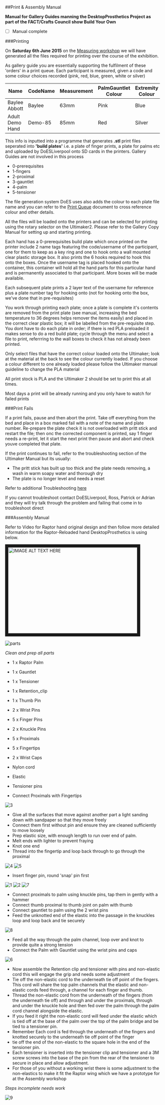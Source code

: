 ##Print & Assembly Manual

**Manual for Gallery Guides manning the DesktopProsthetics Project as part of the FACT/Crafts Council show Build Your Own**
* [ ] Manual complete

###Printing

On **Saturday 6th June 2015** on the [Measuring workshop](https://github.com/cheapjack/buildyourown/blob/master/events/MeasuringUpWorkshop.md) we will have generated all the files required for printing over the course of the exhibition.

As gallery guide you are essentially supporting the fulfilment of these 'orders' in a print queue. Each participant is measured, given a code and some colour choices recorded (pink, red, blue, green, white or silver)

Name | CodeName | Measurement | PalmGauntlet Colour | Extremity Colour
------------ | ------------- |------------ | ------------- |------------
Baylee Abbott | Baylee | 63mm | Pink | Blue
Adult Demo Hand | Demo-85 | 85mm | Red | Silver

This info is inputted into a programme that generates **.stl** print files seperated into **'build plates'** i.e. a plate of finger prints, a plate for palms etc and uploaded by DoESLiverpool onto SD cards in the printers. Gallery Guides are not involved in this process

 * 0-prerequisites
 * 1-fingers
 * 2-proximal
 * 3-gauntlet
 * 4-palm
 * 5-tensioner

The file generation system DoES uses also adds the colour to each plate file name and you can refer to the [Print Queue](https://github.com/cheapjack/buildyourown/blob/master/Manual/PrintQueue.md) document to cross reference colour and other details.

All the files will be loaded onto the printers and can be selected for printing using the rotary selector on the Ultimaker2. Please refer to the Gallery Copy Manual for setting up and starting printing.

Each hand has a 0-prerequisites build plate which once printed on the printer include 2 name tags featuring the code/username of the participant, one for them to keep as a key ring and one to hook onto a wall mounted clear plastic storage box. It also prints the 6 hooks required to hook this onto the boxes. Once the username tag is placed hooked onto the container, this container will hold all the hand parts for this particular hand and is permanently associated to that participant. More boxes will be made available.

Each subsequent plate prints a 2 layer text of the username for reference plus a plate number tag for hooking onto (not for hooking onto the box, we've done that in pre-requisites)

You work through printing each plate; once a plate is complete it's contents are removed from the print plate (see manual, increasing the bed temperature to 36 degrees helps remover the items easily) and placed in the correct clear plastic box; it will be labelled from the pre-requisite step. You dont have to do each plate in order; if there is red PLA preloaded it makes sense to do a red build plate; cycle through the menu and select a file to print, referrring to the wall boxes to check it has not already been printed.

Only select files that have the correct colour loaded onto the Ultimaker; look at the material at the back to see the colour currently loaded. If you choose a colour different to one already loaded please follow the Ultimaker manual guideline to change the PLA material

All print stock is PLA and the Ultimaker 2 should be set to print this at all times.

Most days a print will be already running and you only have to watch for failed prints

###Print Fails

If a print fails, pause and then abort the print. Take off everything from the bed and place in a box marked fail with a note of the name and plate number. Re-prepare the plate check it is not overloaded with pritt stick and restart the file; then onc the corrected component is printed, say 1 finger needs a re-print, let it start the next print then pause and abort and check youve completed that plate.

If the print continues to fail, refer to the troubleshooting section of the Ultimaker Manual but its usually:
 * The pritt stick has built up too thick and the plate needs removing,  a wash in warm soapy water and thorough dry
 * The plate is no longer level and needs a reset

Refer to additional Troubleshooting [here](https://github.com/cheapjack/buildyourown/blob/master/Manual/Troubleshooting.md)

If you cannot troubleshoot contact DoESLiverpool, Ross, Patrick or Adrian and they will try talk through the problem and failing that come in to troubleshoot direct

###Assembly Manual

Refer to Video for Raptor hand original design and then follow more detailed information for the Raptor-Reloaded hand DesktopProsthetics is using below.

<a href="http://www.youtube.com/watch?feature=player_embedded&v=5HVwC3RnWXk
" target="_blank"><img src="http://img.youtube.com/vi/5HVwC3RnWXk/0.jpg" 
alt="IMAGE ALT TEXT HERE" width="420" height="280" border="10" /></a>

![parts](https://cloud.githubusercontent.com/assets/128456/7897252/8ff60fb0-06cc-11e5-8ab6-44768519a450.png)

*Clean and prep all parts*
 * 1 x Raptor Palm
 * 1 x Gauntlet
 * 1 x Tensioner
 * 1 x Retention_clip
 * 1 x Thumb Pin
 * 2 x Wrist Pins
 * 5 x Finger Pins
 * 2 x Knuckle Pins
 * 5 x Proximals
 * 5 x Fingertips
 * 2 x Wrist Caps
 * Nylon cord
 * Elastic
 * Tensioner pins



 * Connect Proximals with Fingertips

![3](https://cloud.githubusercontent.com/assets/128456/7897559/ca290b3c-06d7-11e5-973e-c7ed0ed94daf.png)

 * Give all the surfaces that move against another part a light sanding down with sandpaper so that they move freely 
 * Connect them first without pin and ensure they are cleaned sufficiently to move loosely
 * Prep elastic size, with enough length to run over end of palm. 
 * Melt ends with lighter to prevent fraying
 * Knot one end 
 * Thread into the fingertip and loop back through to go through the proximal

![4](https://cloud.githubusercontent.com/assets/128456/7897560/ca296b90-06d7-11e5-9bf0-bbaf5200f3a9.png)
![5](https://cloud.githubusercontent.com/assets/128456/7897597/20859080-06d9-11e5-8f9b-975aee17e6c4.png)

 * Insert finger pin, round 'snap' pin first

![1](https://cloud.githubusercontent.com/assets/128456/7897524/a3c154aa-06d6-11e5-9719-a3b6cce864ed.png)
![2](https://cloud.githubusercontent.com/assets/128456/7897558/ca2468a2-06d7-11e5-8b05-6fbb13b2679d.png)
![7](https://cloud.githubusercontent.com/assets/128456/7897617/d70439f6-06d9-11e5-959f-58de01bfa4d5.png)

 * Connect proximals to palm using knuckle pins, tap them in gently with a hammer
 * Connect thumb proximal to thumb joint on palm with thumb
 * Connect gauntlet to palm using the 2 wrist pins
 * Feed the unknotted end of the elastic into the passage in the knuckles loop and loop back and tie securely

![8](https://cloud.githubusercontent.com/assets/128456/7897688/96724fe2-06dc-11e5-9d4d-85de57866555.png)

 * Feed all the way through the palm channel, loop over and knot to provide quite a strong tension
 * Connect the Palm with Gauntlet using the wrist pins and caps

![6](https://cloud.githubusercontent.com/assets/128456/7897598/20abf9aa-06d9-11e5-89b6-a296a4aa3d06.png)

 * Now assemble the Retention clip and tensioner with pins and non-elastic cord this will engage the grip and needs some adjustment
 * Tie off the non-elastic cord to the underneath tie off point of the fingers. This cord will share the top palm channels that the elastic and non-elastic cords feed through, a channel for each finger and thumb.
 * Thread the non-elastic cord from the underneath of the fingers (from the underneath tie off) and through and under the proximals, through and under the knuckle hole and then fed over the palm through the palm cord channel alongside the elastic.
 * If you feed it right the non-elastic cord will feed under the elastic which is tied off at the base of the palm over the top of the palm bridge and be tied to a tensioner pin.
 * Remember Each cord is fed through the underneath of the fingers and knotted securely to the underneath tie off point of the finger
 * tie off the end of the non-elastic to the square hole in the end of the tensioner pin.
 * Each tensioner is inserted into the tensioner clip and tensioner and a 3M screw screws into the base of the pin from the rear of the tensioner to secure in place and allow adjustment.
 * For those of you without a working wrist there is some adjustment to the non-elastics to make it fit the Raptor wing which we have a prototype for at the Assembly workshop


*Steps incomplete needs work*

![9](https://cloud.githubusercontent.com/assets/128456/7897687/966d41dc-06dc-11e5-9e51-250d14f156d8.png)


